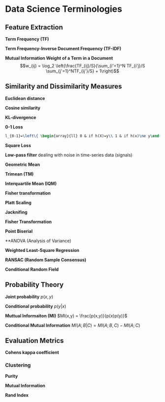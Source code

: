 Data Science Terminologies
==========

## Feature Extraction

**Term Frequency (TF)**

**Term Frequency-Inverse Document Frequency (TF-IDF)**

**Mutual Information Weight of a Term in a Document** $$w_{ij} = \log_2 \left(\frac{TF_{ij}/S}{\sum_{i'=1}^N TF_{i'j}/S \sum_{j'=1}^NTF_{ij'}/S} + 1\right)$$


## Similarity and Dissimilarity Measures

**Euclidean distance**

**Cosine similarity**


**KL-divergence**


**0-1 Loss** 
```tex 
l_{0-1}=\left\{ \begin{array}{ll} 0 & if h(X)=y\\ 1 & if h(x)\ne y\end{array} \right.
```

**Square Loss**

**Low-pass filter** dealing with noise in time-series data (signals)

**Geometric Mean**

**Trimean (TM)**

**Interquartile Mean (IQM)**


**Fisher transformation**


**Platt Scaling**


**Jacknifing**


**Fisher Transformation**

**Point Biserial**

**ANOVA (Analysis of Variance)

**Weighted Least-Square Regression**

**RANSAC (Random Sample Consensus)** 



**Conditional Random Field**



## Probability Theory

**Joint probability** $p(x,y)$

**Conditional probability** $p(y|x)$

**Muttual Informaiton (MI)** $MI(x,y) = \frac{p(x,y)}{p(x)p(y)}$

**Conditional Mutual Information** $MI(A;B|C) = MI(A;B,C) - MI(A;C)$


## Evaluation Metrics

**Cohens kappa coefficient**

### Clustering

**Purity**

**Mutual Information**

**Rand Index**
